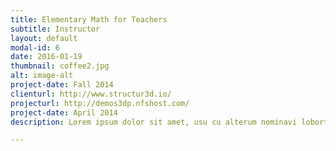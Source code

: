 ```yaml
---
title: Elementary Math for Teachers
subtitle: Instructor
layout: default
modal-id: 6
date: 2016-01-19
thumbnail: coffee2.jpg
alt: image-alt
project-date: Fall 2014
clienturl: http://www.structur3d.io/
projecturl: http://demos3dp.nfshost.com/
project-date: April 2014
description: Lorem ipsum dolor sit amet, usu cu alterum nominavi lobortis. At duo novum diceret. Tantas apeirian vix et, usu sanctus postulant inciderint ut, populo diceret necessitatibus in vim. Cu eum dicam feugiat noluisse.

---
```

